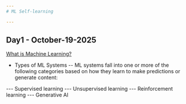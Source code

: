 ```yaml
---
# ML Self-learning

---
```

## Day1 - October-19-2025

[What is Machine Learning?](https://developers.google.com/machine-learning/intro-to-ml/what-is-ml)

- Types of ML Systems
-- ML systems fall into one or more of the following categories based on how they learn to make predictions or generate content:

--- Supervised learning
--- Unsupervised learning
--- Reinforcement learning
--- Generative AI

